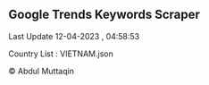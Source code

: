 

## Google Trends Keywords Scraper 
 
Last Update 12-04-2023 , 04:58:53

Country List :
VIETNAM.json



© Abdul Muttaqin 
